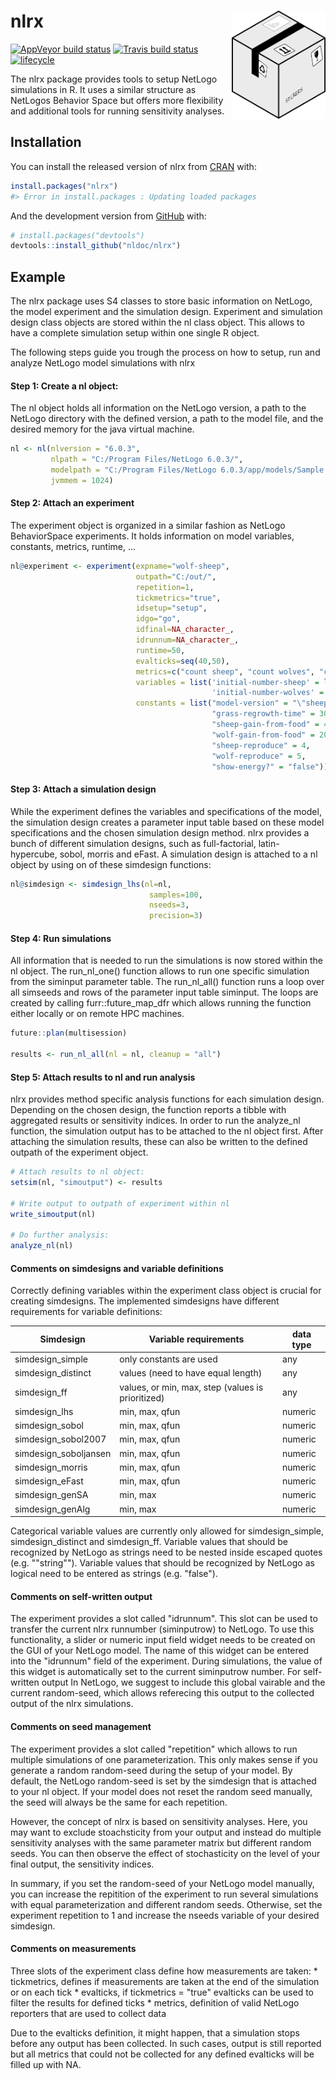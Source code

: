 
<!-- README.md is generated from README.Rmd. Please edit that file -->
nlrx <img src="man/figures/logo.png" align="right" width="150" />
=================================================================

[![AppVeyor build status](https://ci.appveyor.com/api/projects/status/github/nldoc/nlrx?branch=master&svg=true)](https://ci.appveyor.com/project/nldoc/nlrx) [![Travis build status](https://travis-ci.org/nldoc/nlrx.svg?branch=master)](https://travis-ci.org/nldoc/nlrx) [![lifecycle](https://img.shields.io/badge/lifecycle-experimental-orange.svg)](https://www.tidyverse.org/lifecycle/#experimental)

The nlrx package provides tools to setup NetLogo simulations in R. It uses a similar structure as NetLogos Behavior Space but offers more flexibility and additional tools for running sensitivity analyses.

Installation
------------

You can install the released version of nlrx from [CRAN](https://CRAN.R-project.org) with:

``` r
install.packages("nlrx")
#> Error in install.packages : Updating loaded packages
```

And the development version from [GitHub](https://github.com/) with:

``` r
# install.packages("devtools")
devtools::install_github("nldoc/nlrx")
```

Example
-------

The nlrx package uses S4 classes to store basic information on NetLogo, the model experiment and the simulation design. Experiment and simulation design class objects are stored within the nl class object. This allows to have a complete simulation setup within one single R object.

The following steps guide you trough the process on how to setup, run and analyze NetLogo model simulations with nlrx

#### Step 1: Create a nl object:

The nl object holds all information on the NetLogo version, a path to the NetLogo directory with the defined version, a path to the model file, and the desired memory for the java virtual machine.

``` r
nl <- nl(nlversion = "6.0.3",
         nlpath = "C:/Program Files/NetLogo 6.0.3/",
         modelpath = "C:/Program Files/NetLogo 6.0.3/app/models/Sample Models/Biology/Wolf Sheep Predation.nlogo",
         jvmmem = 1024)
```

#### Step 2: Attach an experiment

The experiment object is organized in a similar fashion as NetLogo BehaviorSpace experiments. It holds information on model variables, constants, metrics, runtime, ...

``` r
nl@experiment <- experiment(expname="wolf-sheep",
                            outpath="C:/out/",
                            repetition=1,
                            tickmetrics="true",
                            idsetup="setup",
                            idgo="go",
                            idfinal=NA_character_,
                            idrunnum=NA_character_,
                            runtime=50,
                            evalticks=seq(40,50),
                            metrics=c("count sheep", "count wolves", "count patches with [pcolor = green]"),
                            variables = list('initial-number-sheep' = list(min=50, max=150, step=10, qfun="qunif"),
                                             'initial-number-wolves' = list(min=50, max=150, step=10, qfun="qunif")),
                            constants = list("model-version" = "\"sheep-wolves-grass\"",
                                             "grass-regrowth-time" = 30,
                                             "sheep-gain-from-food" = 4,
                                             "wolf-gain-from-food" = 20,
                                             "sheep-reproduce" = 4,
                                             "wolf-reproduce" = 5,
                                             "show-energy?" = "false"))
```

#### Step 3: Attach a simulation design

While the experiment defines the variables and specifications of the model, the simulation design creates a parameter input table based on these model specifications and the chosen simulation design method. nlrx provides a bunch of different simulation designs, such as full-factorial, latin-hypercube, sobol, morris and eFast. A simulation design is attached to a nl object by using on of these simdesign functions:

``` r
nl@simdesign <- simdesign_lhs(nl=nl,
                               samples=100,
                               nseeds=3,
                               precision=3)
```

#### Step 4: Run simulations

All information that is needed to run the simulations is now stored within the nl object. The run\_nl\_one() function allows to run one specific simulation from the siminput parameter table. The run\_nl\_all() function runs a loop over all simseeds and rows of the parameter input table siminput. The loops are created by calling furr::future\_map\_dfr which allows running the function either locally or on remote HPC machines.

``` r
future::plan(multisession)

results <- run_nl_all(nl = nl, cleanup = "all")
```

#### Step 5: Attach results to nl and run analysis

nlrx provides method specific analysis functions for each simulation design. Depending on the chosen design, the function reports a tibble with aggregated results or sensitivity indices. In order to run the analyze\_nl function, the simulation output has to be attached to the nl object first. After attaching the simulation results, these can also be written to the defined outpath of the experiment object.

``` r
# Attach results to nl object:
setsim(nl, "simoutput") <- results

# Write output to outpath of experiment within nl
write_simoutput(nl)

# Do further analysis:
analyze_nl(nl)
```

#### Comments on simdesigns and variable definitions

Correctly defining variables within the experiment class object is crucial for creating simdesigns. The implemented simdesigns have different requirements for variable definitions:

| Simdesign              | Variable requirements                             | data type |
|------------------------|---------------------------------------------------|-----------|
| simdesign\_simple      | only constants are used                           | any       |
| simdesign\_distinct    | values (need to have equal length)                | any       |
| simdesign\_ff          | values, or min, max, step (values is prioritized) | any       |
| simdesign\_lhs         | min, max, qfun                                    | numeric   |
| simdesign\_sobol       | min, max, qfun                                    | numeric   |
| simdesign\_sobol2007   | min, max, qfun                                    | numeric   |
| simdesign\_soboljansen | min, max, qfun                                    | numeric   |
| simdesign\_morris      | min, max, qfun                                    | numeric   |
| simdesign\_eFast       | min, max, qfun                                    | numeric   |
| simdesign\_genSA       | min, max                                          | numeric   |
| simdesign\_genAlg      | min, max                                          | numeric   |

Categorical variable values are currently only allowed for simdesign\_simple, simdesign\_distinct and simdesign\_ff. Variable values that should be recognized by NetLogo as strings need to be nested inside escaped quotes (e.g. ""string""). Variable values that should be recognized by NetLogo as logical need to be entered as strings (e.g. "false").

#### Comments on self-written output

The experiment provides a slot called "idrunnum". This slot can be used to transfer the current nlrx runnumber (siminputrow) to NetLogo. To use this functionality, a slider or numeric input field widget needs to be created on the GUI of your NetLogo model. The name of this widget can be entered into the "idrunnum" field of the experiment. During simulations, the value of this widget is automatically set to the current siminputrow number. For self-written output In NetLogo, we suggest to include this global vairable and the current random-seed, which allows referecing this output to the collected output of the nlrx simulations.

#### Comments on seed management

The experiment provides a slot called "repetition" which allows to run multiple simulations of one parameterization. This only makes sense if you generate a random random-seed during the setup of your model. By default, the NetLogo random-seed is set by the simdesign that is attached to your nl object. If your model does not reset the random seed manually, the seed will always be the same for each repetition.

However, the concept of nlrx is based on sensitivity analyses. Here, you may want to exclude stoachsticity from your output and instead do multiple sensitivity analyses with the same parameter matrix but different random seeds. You can then observe the effect of stochasticity on the level of your final output, the sensitivity indices.

In summary, if you set the random-seed of your NetLogo model manually, you can increase the repitition of the experiment to run several simulations with equal parameterization and different random seeds. Otherwise, set the experiment repetition to 1 and increase the nseeds variable of your desired simdesign.

#### Comments on measurements

Three slots of the experiment class define how measurements are taken: \* tickmetrics, defines if measurements are taken at the end of the simulation or on each tick \* evalticks, if tickmetrics = "true" evalticks can be used to filter the results for defined ticks \* metrics, definition of valid NetLogo reporters that are used to collect data

Due to the evalticks definition, it might happen, that a simulation stops before any output has been collected. In such cases, output is still reported but all metrics that could not be collected for any defined evalticks will be filled up with NA.
